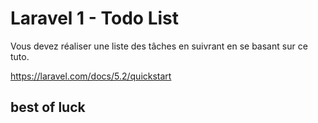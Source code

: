 # Laravel 1 - Todo List

Vous devez réaliser une liste des tâches en suivrant en se basant sur ce tuto.

https://laravel.com/docs/5.2/quickstart

## best of luck